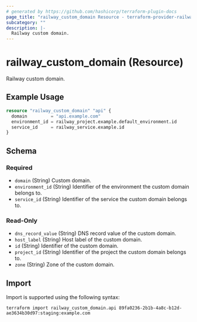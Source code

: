 ```yaml
---
# generated by https://github.com/hashicorp/terraform-plugin-docs
page_title: "railway_custom_domain Resource - terraform-provider-railway"
subcategory: ""
description: |-
  Railway custom domain.
---
```


# railway_custom_domain (Resource)

Railway custom domain.

## Example Usage

```terraform
resource "railway_custom_domain" "api" {
  domain         = "api.example.com"
  environment_id = railway_project.example.default_environment.id
  service_id     = railway_service.example.id
}
```

<!-- schema generated by tfplugindocs -->
## Schema

### Required

- `domain` (String) Custom domain.
- `environment_id` (String) Identifier of the environment the custom domain belongs to.
- `service_id` (String) Identifier of the service the custom domain belongs to.

### Read-Only

- `dns_record_value` (String) DNS record value of the custom domain.
- `host_label` (String) Host label of the custom domain.
- `id` (String) Identifier of the custom domain.
- `project_id` (String) Identifier of the project the custom domain belongs to.
- `zone` (String) Zone of the custom domain.

## Import

Import is supported using the following syntax:

```shell
terraform import railway_custom_domain.api 89fa0236-2b1b-4a8c-b12d-ae3634b30d97:staging:example.com
```
